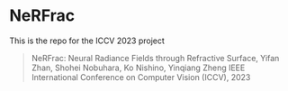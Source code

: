 # NeRFrac

This is the repo for the ICCV 2023 project

>NeRFrac: Neural Radiance Fields through Refractive Surface,
>Yifan Zhan, Shohei Nobuhara, Ko Nishino, Yinqiang Zheng
>IEEE International Conference on Computer Vision (ICCV), 2023

